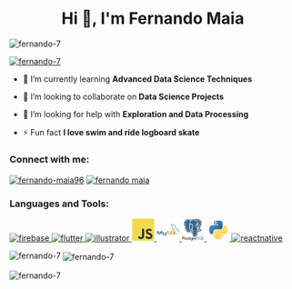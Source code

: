 <h1 align="center">Hi 👋, I'm Fernando Maia</h1>
<p align="left"> <img src="https://komarev.com/ghpvc/?username=fernando-7&label=Profile%20views&color=0e75b6&style=flat" alt="fernando-7" /> </p>

<p align="left"> <a href="https://github.com/ryo-ma/github-profile-trophy"><img src="https://github-profile-trophy.vercel.app/?username=fernando-7" alt="fernando-7" /></a> </p>

- 🌱 I’m currently learning **Advanced Data Science Techniques**

- 👯 I’m looking to collaborate on **Data Science Projects**

- 🤝 I’m looking for help with **Exploration and Data Processing**

- ⚡ Fun fact **I love swim and ride logboard skate**

<h3 align="left">Connect with me:</h3>
<p align="left">
<a href="https://linkedin.com/in/fernando-maia96" target="blank"><img align="center" src="https://raw.githubusercontent.com/rahuldkjain/github-profile-readme-generator/master/src/images/icons/Social/linked-in-alt.svg" alt="fernando-maia96" height="30" width="40" /></a>
<a href="https://www.youtube.com/c/fernando maia" target="blank"><img align="center" src="https://raw.githubusercontent.com/rahuldkjain/github-profile-readme-generator/master/src/images/icons/Social/youtube.svg" alt="fernando maia" height="30" width="40" /></a>
</p>

<h3 align="left">Languages and Tools:</h3>
<p align="left"> <a href="https://firebase.google.com/" target="_blank" rel="noreferrer"> <img src="https://www.vectorlogo.zone/logos/firebase/firebase-icon.svg" alt="firebase" width="40" height="40"/> </a> <a href="https://flutter.dev" target="_blank" rel="noreferrer"> <img src="https://www.vectorlogo.zone/logos/flutterio/flutterio-icon.svg" alt="flutter" width="40" height="40"/> </a> <a href="https://www.adobe.com/in/products/illustrator.html" target="_blank" rel="noreferrer"> <img src="https://www.vectorlogo.zone/logos/adobe_illustrator/adobe_illustrator-icon.svg" alt="illustrator" width="40" height="40"/> </a> <a href="https://developer.mozilla.org/en-US/docs/Web/JavaScript" target="_blank" rel="noreferrer"> <img src="https://raw.githubusercontent.com/devicons/devicon/master/icons/javascript/javascript-original.svg" alt="javascript" width="40" height="40"/> </a> <a href="https://www.mysql.com/" target="_blank" rel="noreferrer"> <img src="https://raw.githubusercontent.com/devicons/devicon/master/icons/mysql/mysql-original-wordmark.svg" alt="mysql" width="40" height="40"/> </a> <a href="https://www.postgresql.org" target="_blank" rel="noreferrer"> <img src="https://raw.githubusercontent.com/devicons/devicon/master/icons/postgresql/postgresql-original-wordmark.svg" alt="postgresql" width="40" height="40"/> </a> <a href="https://www.python.org" target="_blank" rel="noreferrer"> <img src="https://raw.githubusercontent.com/devicons/devicon/master/icons/python/python-original.svg" alt="python" width="40" height="40"/> </a> <a href="https://reactnative.dev/" target="_blank" rel="noreferrer"> <img src="https://reactnative.dev/img/header_logo.svg" alt="reactnative" width="40" height="40"/> </a> </p>

<p><img align="left" src="https://github-readme-stats.vercel.app/api/top-langs?username=fernando-7&show_icons=true&locale=en&layout=compact" alt="fernando-7" /></p>

<p>&nbsp;<img align="center" src="https://github-readme-stats.vercel.app/api?username=fernando-7&show_icons=true&locale=en" alt="fernando-7" /></p>

<p><img align="center" src="https://github-readme-streak-stats.herokuapp.com/?user=fernando-7&" alt="fernando-7" /></p>
